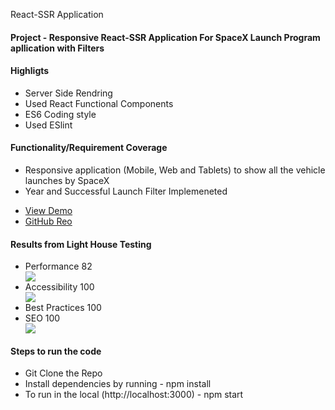 React-SSR Application

<h4>Project - Responsive React-SSR Application For SpaceX Launch Program apllication with Filters</h4>

<h4>Highligts</h4>
<ul>
  <li>Server Side Rendring</li>
  <li>Used React Functional Components</li>
  <li>ES6 Coding style</li>
  <li>Used ESlint</li>
</ul>

<h4>Functionality/Requirement Coverage</h4>
<ul>
  <li>Responsive application (Mobile, Web and Tablets) to show all the vehicle launches by SpaceX</li>
  <li>Year and Successful Launch Filter Implemeneted</li>
</ul>
<ul>
  <li><a href="https://warm-wave-69333.herokuapp.com/" target="_blank">View Demo</a></li>
  <li><a href="https://github.com/vinayds21/SpaceX-SSR-React-App" target="_blank">GitHub Reo</a></li>
</ul>

<h4>Results from Light House Testing</h4>
<ul>
  <li>Performance 82</li>
  <img src="https://ik.imagekit.io/zbr37ybuqiv/Screenshot_2021-02-19_at_1.15.35_PM_yepyswv8TG.png" />
  <li>Accessibility 100</li>
  <img src="https://ik.imagekit.io/zbr37ybuqiv/Screenshot_2021-02-19_at_1.15.50_PM_hdYDnTN4W.png" />
  <li>Best Practices 100</li>
  <li>SEO 100</li>
  <img src="https://ik.imagekit.io/zbr37ybuqiv/Screenshot_2021-02-19_at_1.16.01_PM_NFwoPn_abi.png" />
</ul>

<h4>Steps to run the code</h4>
<ul>
  <li>Git Clone the Repo</li>
  <li>Install dependencies by running - npm install</li>
  <li>To run in the local (http://localhost:3000) - npm start</li>
</ul>
